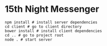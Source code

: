 # 15th Night Messenger

```
npm install # install server dependencies
cd client # go to client directory
bower install # install client dependencies
cd .. # go to project root
node . # start server
```
